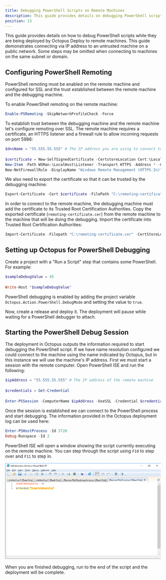 ```yaml
---
title: Debugging PowerShell Scripts on Remote Machines
description: This guide provides details on debugging PowerShell scripts with Octopus Deploy.
position: 13
---
```


This guide provides details on how to debug PowerShell scripts while they are being deployed by Octopus Deploy to remote machines. This guide demonstrates connecting via IP address to an untrusted machine on a public network. Some steps may be omitted when connecting to machines on the same subnet or domain.

## Configuring PowerShell Remoting

PowerShell remoting must be enabled on the remote machine and configured for SSL and the trust established between the remote machine and the debugging machine.

To enable PowerShell remoting on the remote machine:

```powershell
Enable-PSRemoting -SkipNetworkProfileCheck -Force
```

To establish trust between the debugging machine and the remote machine let's configure remoting over SSL.  The remote machine requires a certificate, an HTTPS listener and a firewall rule to allow incoming requests on port 5986:

```powershell
$dnsName = "55.555.55.555" # The IP address you are using to connect to the machine

$certificate = New-SelfSignedCertificate -CertstoreLocation Cert:\LocalMachine\My -DnsName "$dnsName"
New-Item -Path WSMan:\LocalHost\Listener -Transport HTTPS -Address * -CertificateThumbPrint $certificate.Thumbprint –Force
New-NetFirewallRule -DisplayName "Windows Remote Management (HTTPS-In)" -Name "Windows Remote Management (HTTPS-In)" -Profile Any -LocalPort 5986 -Protocol TCP
```

We also need to export the certificate so that it can be trusted by the debugging machine:

```powershell
Export-Certificate -Cert $certificate -FilePath "C:\remoting-certificate.cer"
```

In order to connect to the remote machine, the debugging machine must add the certificate to its Trusted Root Certification Authorities. Copy the exported certificate (`remoting-certificate.cer`) from the remote machine to the machine that will be doing the debugging. Import the certificate into Trusted Root Certification Authorities:

```powershell
Import-Certificate -Filepath "C:\remoting-certificate.cer" -CertStoreLocation "Cert:\LocalMachine\Root"
```

## Setting up Octopus for PowerShell Debugging

Create a project with a "Run a Script" step that contains some PowerShell.  For example:

```powershell
$sampleDebugValue = 45

Write-Host "$sampleDebugValue"
```

PowerShell debugging is enabled by adding the project variable `Octopus.Action.PowerShell.DebugMode` and setting the value to `true`.

Now, create a release and deploy it.  The deployment will pause while waiting for a PowerShell debugger to attach.

## Starting the PowerShell Debug Session

The deployment in Octopus outputs the information required to start debugging the PowerShell script. If we have name resolution configured we could connect to the machine using the name indicated by Octopus, but in this instance we will use the machine's IP address. First we must start a session with the remote computer.  Open PowerShell ISE and run the following:

```powershell
$ipAddress = "55.555.55.555" # The IP address of the remote machine

$credentials = Get-Credential

Enter-PSSession -ComputerName $ipAddress -UseSSL -Credential $credentials
```

Once the session is established we can connect to the PowerShell process and start debugging.  The information provided in the Octopus deployment log can be used here:

```powershell
Enter-PSHostProcess -Id 3720
Debug-Runspace -Id 2
```

PowerShell ISE will open a window showing the script currently executing on the remote machine.  You can step through the script using `F10` to step over and `F11` to step in.

![Debugging remote PowerShell scripts](debugging-powershell-scripts-debug.png)

When you are finished debugging, run to the end of the script and the deployment will be complete.
